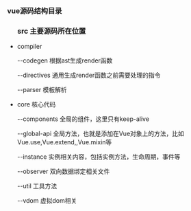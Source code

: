 
<h3>vue源码结构目录</h3>

<ul>
	<h3>src 主要源码所在位置</h3>
	<li>
		<p>compiler</p>
			<p style="marginLeft:20px;">--codegen 根据ast生成render函数</p>
			<p style="marginLeft:20px;">--directives 通用生成render函数之前需要处理的指令</p>
			<p style="marginLeft:20px;">--parser 模板解析</p>
	</li>
	<li>
		<p>core 核心代码</p>
			<p style="marginLeft:20px;">--components 全局的组件，这里只有keep-alive</p>
			<p style="marginLeft:20px;">--global-api 全局方法，也就是添加在Vue对象上的方法，比如Vue.use,Vue.extend,,Vue.mixin等</p>
			<p style="marginLeft:20px;">--instance 实例相关内容，包括实例方法，生命周期，事件等</p>
			<p style="marginLeft:20px;">--observer 双向数据绑定相关文件</p>
			<p style="marginLeft:20px;">--util 工具方法</p>
			<p style="marginLeft:20px;">--vdom 虚拟dom相关</p>
	</li>
</ul>